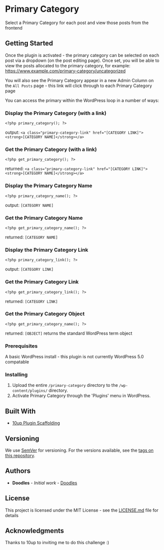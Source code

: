 # Primary Category

Select a Primary Category for each post and view those posts from the frontend

## Getting Started

Once the plugin is activated - the primary category can be selected on each post via a dropdown (on the post editing page). Once set, you will be able to view the posts allocated to the primary category, for example: https://www.example.com/primary-category/uncategorized

You will also see the Primary Category appear in a new Admin Column on the `All Posts` page - this link will click through to each Primary Category page

You can access the primary within the WordPress loop in a number of ways:

### Display the Primary Category (with a link)
```
<?php primary_category(); ?>
```
output: `<a class="primary-category-link" href="[CATEGORY LINK]"><strong>[CATEGORY NAME]</strong></a>`

### Get the Primary Category (with a link)
```
<?php get_primary_category(); ?>
```
returned: `<a class="primary-category-link" href="[CATEGORY LINK]"><strong>[CATEGORY NAME]</strong></a>`

### Display the Primary Category Name
```
<?php primary_category_name(); ?>
```
output: `[CATEGORY NAME]`

### Get the Primary Category Name
```
<?php get_primary_category_name(); ?>
```
returned: `[CATEGORY NAME]`

### Display the Primary Category Link
```
<?php primary_category_link(); ?>
```
output: `[CATEGORY LINK]`

### Get the Primary Category Link
```
<?php get_primary_category_link(); ?>
```
returned: `[CATEGORY LINK]`

### Get the Primary Category Object
```
<?php get_primary_category_name(); ?>
```
returned: `[OBJECT]` returns the standard WordPress term object


### Prerequisites

A basic WordPress install - this plugin is not currently WordPress 5.0 compatable

### Installing

1. Upload the entire `/primary-category` directory to the `/wp-content/plugins/` directory.
2. Activate Primary Category through the 'Plugins' menu in WordPress.

## Built With

* [10up Plugin Scaffolding](https://github.com/10up/plugin-scaffold)

## Versioning

We use [SemVer](http://semver.org/) for versioning. For the versions available, see the [tags on this repository](https://github.com/your/project/tags).

## Authors

* **Doodles** - *Initial work* - [Doodles](https://github.com/doodles)

## License

This project is licensed under the MIT License - see the [LICENSE.md](LICENSE.md) file for details

## Acknowledgments

Thanks to 10up to inviting me to do this challenge :)
